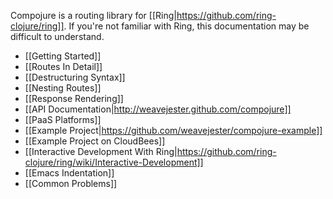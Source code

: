 Compojure is a routing library for [[Ring|https://github.com/ring-clojure/ring]]. If you're not familiar with Ring, this documentation may be difficult to understand.

* [[Getting Started]]
* [[Routes In Detail]]
* [[Destructuring Syntax]]
* [[Nesting Routes]]
* [[Response Rendering]]
* [[API Documentation|http://weavejester.github.com/compojure]]
* [[PaaS Platforms]]
* [[Example Project|https://github.com/weavejester/compojure-example]]
* [[Example Project on CloudBees]]
* [[Interactive Development With Ring|https://github.com/ring-clojure/ring/wiki/Interactive-Development]]
* [[Emacs Indentation]]
* [[Common Problems]]